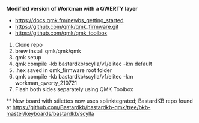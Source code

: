 **Modified version of Workman with a QWERTY layer**
* https://docs.qmk.fm/newbs_getting_started
* https://github.com/qmk/qmk_firmware.git
* https://github.com/qmk/qmk_toolbox

1. Clone repo
2. brew install qmk/qmk/qmk
3. qmk setup
4. qmk compile -kb bastardkb/scylla/v1/elitec -km default
5. .hex saved in qmk_firmware root folder
6. qmk compile -kb bastardkb/scylla/v1/elitec -km workman_qwerty_210721
7. Flash both sides separately using QMK Toolbox

** New board with stilettos now uses splinktegrated; BastardKB repo found at
https://github.com/Bastardkb/bastardkb-qmk/tree/bkb-master/keyboards/bastardkb/scylla
